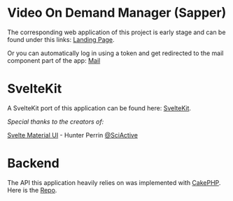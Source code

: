 # Video On Demand Manager (Sapper)

The corresponding web application of this project is early stage and can be found under this links:
[Landing Page](https://vod.doojoo.de).

Or you can automatically log in using a token and get redirected to the mail component part of the app:
[Mail](http://vod.doojoo.de/login?token=eyJ0eXAiOiJKV1QiLCJhbGciOiJIUzI1NiJ9.eyJzdWIiOiIyNCIsImV4cCI6MTg3OTE0NDIzMn0.--X1nVW58hZgWarXOFGvssNnvYz8Fmr2003HfTdn8jc&tab=mail&active=template:magic-link)

# SvelteKit

A SvelteKit port of this application can be found here: [SvelteKit](github.com/anito/vod-app-svelte-kit).

_Special thanks to the creators of:_

[Svelte Material UI](https://sveltematerialui.com/) - Hunter Perrin [@SciActive](https://twitter.com/SciActive)

# Backend

The API this application heavily relies on was implemented with [CakePHP](https://cakephp.org). Here is the [Repo](https://github.com/anito/vod-backend).
